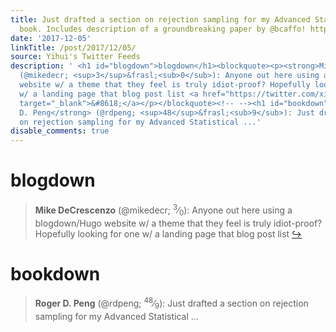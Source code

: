 ```yaml
---
title: Just drafted a section on rejection sampling for my Advanced Statistical Computing
  book. Includes description of a groundbreaking paper by @bcaffo! https://t.co/OomPRZraWI
date: '2017-12-05'
linkTitle: /post/2017/12/05/
source: Yihui's Twitter Feeds
description: ' <h1 id="blogdown">blogdown</h1><blockquote><p><strong>Mike DeCrescenzo</strong>
  (@mikedecr; <sup>3</sup>&frasl;<sub>0</sub>): Anyone out here using a blogdown/Hugo
  website w/ a theme that they feel is truly idiot-proof? Hopefully looking for one
  w/ a landing page that blog post list <a href="https://twitter.com/xieyihui/status/937719518398439424"
  target="_blank">&#8618;</a></p></blockquote><!-- --><h1 id="bookdown">bookdown</h1><blockquote><p><strong>Roger
  D. Peng</strong> (@rdpeng; <sup>48</sup>&frasl;<sub>9</sub>): Just drafted a section
  on rejection sampling for my Advanced Statistical ...'
disable_comments: true
---
```

 <h1 id="blogdown">blogdown</h1><blockquote><p><strong>Mike DeCrescenzo</strong> (@mikedecr; <sup>3</sup>&frasl;<sub>0</sub>): Anyone out here using a blogdown/Hugo website w/ a theme that they feel is truly idiot-proof? Hopefully looking for one w/ a landing page that blog post list <a href="https://twitter.com/xieyihui/status/937719518398439424" target="_blank">&#8618;</a></p></blockquote><!-- --><h1 id="bookdown">bookdown</h1><blockquote><p><strong>Roger D. Peng</strong> (@rdpeng; <sup>48</sup>&frasl;<sub>9</sub>): Just drafted a section on rejection sampling for my Advanced Statistical ...